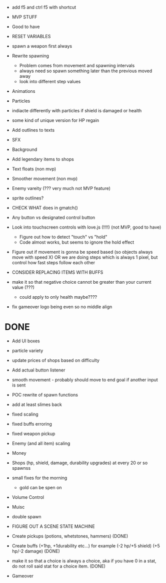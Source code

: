 - add f5 and ctrl f5 with shortcut

- MVP STUFF







- Good to have

- RESET VARIABLES
- spawn a weapon first always

- Rewrite spawning
  - Problem comes from movement and spawning intervals
  - always need so spawn something later than the previous moved away
  - look into different step values






- Animations
- Particles

- indiacte differently with particles if shield is damaged or health
- some kind of unique version for HP regain
- Add outlines to texts
- SFX
- Background
- Add legendary items to shops
- Text floats (non mvp)
- Smoother movement (non mvp)
- Enemy vareity (??? very much not MVP feature)
- sprite outlines?
- CHECK WHAT does in gmatch()

- Any button vs designated control button
- Look into touchscreen controls with love.js (!!!!) (not MVP, good to have)
  - Figure out how to detect "touch" vs "hold"
  - Code almost works, but seems to ignore the hold effect

- Figure out if movement is gonna be speed based (so objects always move with speed X) OR we are doing steps which is always 1 pixel, but control how fast steps follow each other

- CONSIDER REPLACING ITEMS WITH BUFFS

- make it so that negative choice cannot be greater than your current value (???)
  - could apply to only health maybe????

- fix gameover logo being even so no middle align

# DONE

- Add UI boxes
- particle variety
- update prices of shops based on difficulty


- Add actual button listener
- smooth movement - probably should move to end goal if another input is sent
- POC rewrite of spawn functions
- add at least slimes back
- fixed scaling
- fixed buffs erroring
- fixed weapon pickup

- Enemy (and all item) scaling
- Money
- Shops (hp, shield, damage, durability upgrades) at every 20 or so spawnss
- small fixes for the morning
  - gold can be spen on 
- Volume Control
- Muisc
- double spawn 
- FIGURE OUT A SCENE STATE MACHINE
- Create pickups (potions, whetstones, hammers) (DONE)
- Create buffs (+1hp, +1durability etc...) for example (-2 hp/+5 shield) (+5 hp/-2 damage) (DONE)
- make it so that a choice is always a choice, aka if you have 0 in a stat, do not roll said stat for a choice item. (DONE)
- Gameover